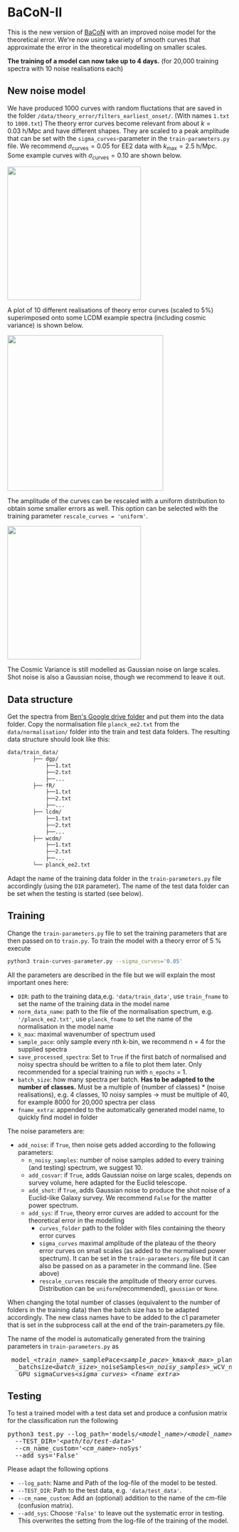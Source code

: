 # BaCoN-II
This is the new version of [BaCoN](https://github.com/Mik3M4n/BaCoN) with an improved noise model for the theoretical error. We're now using a variety of smooth curves that approximate the error in the theoretical modelling on smaller scales. 

**The training of a model can now take up to 4 days.** (for 20,000 training spectra with 10 noise realisations each)

## New noise model

We have produced 1000 curves with random fluctations that are saved in the folder ```/data/theory_error/filters_earliest_onset/```. (With names ```1.txt``` to ```1000.txt```) The theory error curves become relevant from about $k = 0.03 \ \mathrm{h/Mpc}$ and have different shapes. They are scaled to a peak amplitude that can be set with the ```sigma_curves```-parameter in the ```train-parameters.py``` file. We recommend $\sigma_\mathrm{curves} = 0.05$ for EE2 data with $k_\mathrm{max} = 2.5 \ \mathrm{h/Mpc}$. 
Some example curves with $\sigma_\mathrm{curves} = 0.10$ are shown below.

<img src="https://github.com/cosmicLinux/BaCoN-II/assets/142009018/7ecece0e-876d-4e15-baf7-2128f5e7db65"
     width="300" />

A plot of 10 different realisations of theory error curves (scaled to 5%) superimposed onto some LCDM example spectra (including cosmic variance) is shown below.
     
<img src="https://github.com/cosmicLinux/BaCoN-II/assets/142009018/1c945ac0-67dc-45e7-8a4a-d28e417e3719"
     width="350" />

The amplitude of the curves can be rescaled with a uniform distribution to obtain some smaller errors as well. This option can be selected with the training parameter ```rescale_curves = 'uniform'```.

<img src="https://github.com/cosmicLinux/BaCoN-II/assets/142009018/a89b264c-d848-4ac6-805d-e5ad050c6c8c"
     width="300" />

The Cosmic Variance is still modelled as Gaussian noise on large scales. Shot noise is also a Gaussian noise, though we recommend to leave it out.

## Data structure
Get the spectra from [Ben's Google drive folder](https://drive.google.com/drive/folders/1MCYvhlsIsBoSNJEBGuofieieQ_VfPPJk) and put them into the data folder. Copy the normalisation file ```planck_ee2.txt``` from the ```data/normalisation/``` folder into the train and test data folders. The resulting data structure should look like this:

```bash
data/train_data/
		├── dgp/
			├──1.txt
			├──2.txt
			├──...
		├── fR/
			├──1.txt
			├──2.txt
			├──...
		├── lcdm/
			├──1.txt
			├──2.txt
			├──...
		├── wcdm/
			├──1.txt
			├──2.txt
			├──...	
		└── planck_ee2.txt		
```

Adapt the name of the training data folder in the ```train-parameters.py``` file accordingly (using the ```DIR``` parameter). The name of the test data folder can be set when the testing is started (see below).

## Training

Change the ```train-parameters.py``` file to set the training parameters that are then passed on to ```train.py```. 
To train the model with a theory error of 5 % execute
```bash
python3 train-curves-parameter.py --sigma_curves='0.05'
```

All the parameters are described in the file but we will explain the most important ones here:

* ```DIR```: path to the training data,e.g. ```'data/train_data'```, use ```train_fname``` to set the name of the training data in the model name
* ```norm_data_name```: path to the file of the normalisation spectrum, e.g. ```'/planck_ee2.txt'```, use ```planck_fname``` to set the name of the normalisation in the model name
* ```k_max```: maximal wavenumber of spectrum used
* ```sample_pace```: only sample every nth k-bin, we recommend n = 4 for the supplied spectra
* ```save_processed_spectra```: Set to ```True``` if the first batch of normalised and noisy spectra should be written to a file to plot them later. Only recommended for a special training run with ```n_epochs``` = 1.
* ```batch_size```: how many spectra per batch. **Has to be adapted to the number of classes.** Must be a multiple of (number of classes) * (noise realisations), e.g. 4 classes, 10 noisy samples -> must be multiple of 40, for example 8000 for 20,000 spectra per class
* ```fname_extra```: appended to the automatically generated model name, to quickly find model in folder

The noise parameters are:

* ```add_noise```: if ```True```, then noise gets added according to the following parameters:
     * ```n_noisy_samples```: number of noise samples added to every training (and testing) spectrum, we suggest 10.
     * ```add_cosvar```: if ```True```, adds Gaussian noise on large scales, depends on survey volume, here adapted for the Euclid telescope.
     * ```add_shot```: if ```True```, adds Gaussian noise to produce the shot noise of a Euclid-like Galaxy survey. We recommend ```False``` for the matter power spectrum.
     * ```add_sys```: if ```True```, theory error curves are added to account for the theoretical error in the modelling
          * ```curves_folder``` path to the folder with files containing the theory error curves
          * ```sigma_curves``` maximal amplitude of the plateau of the theory error curves on small scales (as added to the normalised power spectrum). It can be set in the ```train-parameters.py``` file but it can also be passed on as a parameter in the command line. (See above)
          * ```rescale_curves``` rescale the amplitude of theory error curves. Distribution can be ```uniform```(recommended), ```gaussian``` or ```None```.

When changing the total number of classes (equivalent to the number of folders in the training data) then the batch size has to be adapted accordingly. The new class names have to be added to the c1 parameter that is set in the subprocess call at the end of the train-parameters.py file.

The name of the model is automatically generated from the training parameters in ```train-parameters.py``` as 
<pre> model_<i>&lt;train_name&gt;</i>_samplePace<i>&lt;sample_pace&gt;</i>_kmax<i>&lt;k_max&gt;</i>_planck-<i>&lt;planck_fname&gt;</i>_epoch<i>&lt;n_epochs&gt;</i>
  _batchsize<i>&lt;batch_size&gt;</i>_noiseSamples<i>&lt;n_noisy_samples&gt;</i>_wCV_noShot_wSys_rescale<i>&lt;rescale_curves&gt;</i>
  _GPU_sigmaCurves<i>&lt;sigma_curves&gt;</i>_<i>&lt;fname_extra&gt;</i>
</pre>




## Testing

To test a trained model with a test data set and produce a confusion matrix for the classification run the following

<pre>
python3 test.py --log_path='models/<i>&lt;model_name&gt;</i>/<i>&lt;model_name&gt;</i>_log.txt' 
  --TEST_DIR='<i>&lt;path/to/test-data&gt;</i>' 
  --cm_name_custom='<i>&lt;cm_name&gt;</i>-noSys'
  --add_sys='False'
</pre>

Please adapt the following options

- ```--log_path```: Name and Path of the log-file of the model to be tested.
- ```--TEST_DIR```: Path to the test data, e.g. ```'data/test_data'```.
- ```--cm_name_custom```: Add an (optional) addition to the name of the cm-file (confusion matrix).
- ```--add_sys```: Choose ```'False'``` to leave out the systematic error in testing. This overwrites the setting from the log-file of the training of the model. 
